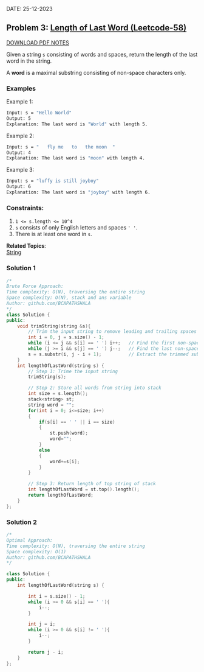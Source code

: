 DATE: 25-12-2023

## Problem 3: [Length of Last Word (Leetcode-58)](https://leetcode.com/problems/length-of-last-word/)

[DOWNLOAD PDF NOTES](https://drive.google.com/drive/u/1/folders/1V1lszXbUO97guTtDgW8AWcIkryRB2uW9)

Given a string `s` consisting of words and spaces, return the length of the last word in the string.

A **word** is a maximal substring consisting of non-space characters only.

### Examples

Example 1:

```bash
Input: s = "Hello World"
Output: 5
Explanation: The last word is "World" with length 5.
```

Example 2:

```bash
Input: s = "   fly me   to   the moon  "
Output: 4
Explanation: The last word is "moon" with length 4.
```

Example 3:

```bash
Input: s = "luffy is still joyboy"
Output: 6
Explanation: The last word is "joyboy" with length 6.
```

### Constraints:

1. `1 <= s.length <= 10^4`
2. `s` consists of only English letters and spaces `' '`.
3. There is at least one word in `s`.

**Related Topics**:  
[String](https://leetcode.com/tag/string/)

### Solution 1

```cpp
/*
Brute Force Approach:
Time complexity: O(N), traversing the entire string
Space complexity: O(N), stack and ans variable
Author: github.com/BCAPATHSHALA
*/
class Solution {
public:
    void trimString(string &s){
        // Trim the input string to remove leading and trailing spaces
        int i = 0, j = s.size() - 1;
        while (i <= j && s[i] == ' ') i++;   // Find the first non-space character
        while (j >= i && s[j] == ' ') j--;   // Find the last non-space character
        s = s.substr(i, j - i + 1);          // Extract the trimmed substring
    }
    int lengthOfLastWord(string s) {
        // Step 1: Trime the input string
        trimString(s);

        // Step 2: Store all words from string into stack
        int size = s.length();
        stack<string> st;
        string word = "";
        for(int i = 0; i<=size; i++)
        {
            if(s[i] == ' ' || i == size)
            {
                st.push(word);
                word="";
            }
            else
            {
                word+=s[i];
            }
        }

        // Step 3: Return length of top string of stack
        int lengthOfLastWord = st.top().length();
        return lengthOfLastWord;
    }
};
```

### Solution 2

```cpp
/*
Optimal Approach:
Time complexity: O(N), traversing the entire string
Space complexity: O(1)
Author: github.com/BCAPATHSHALA
*/

class Solution {
public:
    int lengthOfLastWord(string s) {

        int i = s.size() - 1;
        while (i >= 0 && s[i] == ' '){
            i--;
        }

        int j = i;
        while (i >= 0 && s[i] != ' '){
            i--;
        }

        return j - i;
    }
};
```

